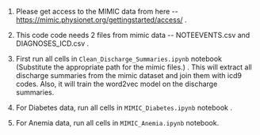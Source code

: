 1. Please get access to the MIMIC data from here --  https://mimic.physionet.org/gettingstarted/access/ .
2. This code code needs 2 files from mimic data -- NOTEEVENTS.csv and DIAGNOSES_ICD.csv .

3. First run all cells in `Clean_Discharge_Summaries.ipynb` notebook (Substitute the appropriate path for the mimic files.) . This will extract all discharge summaries from the mimic dataset and join them with icd9 codes. Also, it will train the word2vec model on the discharge summaries.

4. For Diabetes data, run all cells in `MIMIC_Diabetes.ipynb` notebook .
5. For Anemia data, run all cells in `MIMIC_Anemia.ipynb` notebook.